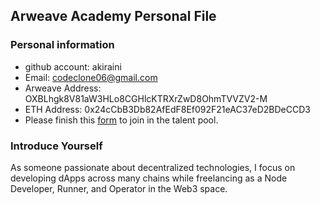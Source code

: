 ## Arweave Academy Personal File

### Personal information

- github account: akiraini
- Email: codeclone06@gmail.com
- Arweave Address: OXBLhgk8V81aW3HLo8CGHlcKTRXrZwD8OhmTVVZV2-M
- ETH Address: 0x24cCbB3Db82AfEdF8Ef092F21eAC37eD2BDeCCD3
- Please finish this [form](https://docs.google.com/forms/d/e/1FAIpQLSfWA5fIIcBgmRppm3jNz5vmf9Mai_QMVil-2pO4r7YKn_Zhtw/viewform?usp=sf_link) to join in the talent pool.

### Introduce Yourself
As someone passionate about decentralized technologies, I focus on developing dApps across many chains while freelancing as a Node Developer, Runner, and Operator in the Web3 space.

